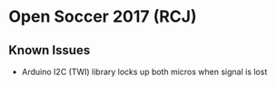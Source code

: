 # Open Soccer 2017 (RCJ)

## Known Issues
- Arduino I2C (TWI) library locks up both micros when signal is lost